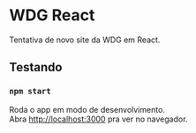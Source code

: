 # WDG React

Tentativa de novo site da WDG em React.

## Testando

### `npm start`

Roda o app em modo de desenvolvimento.<br />
Abra [http://localhost:3000](http://localhost:3000) pra ver no navegador.
